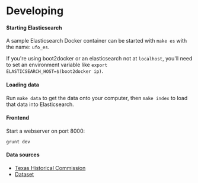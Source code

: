 Developing
==========

#### Starting Elasticsearch
A sample Elasticsearch Docker container can be started with `make es` with the
name: `ufo_es`.

If you're using boot2docker or an elasticsearch not at `localhost`, you'll need
to set an environment variable like `export ELASTICSEARCH_HOST=$(boot2docker
ip)`.

#### Loading data

Run `make data` to get the data onto your computer, then `make index` to load
that data into Elasticsearch.

#### Frontend
Start a webserver on port 8000:

`grunt dev`

#### Data sources

* [Texas Historical Commission](http://atlas.thc.state.tx.us/shell-mrd.htm)
* [Dataset](https://s3-us-west-2.amazonaws.com/data.codingnews.info/Historical+Marker_20150521_145030_254.csv)
